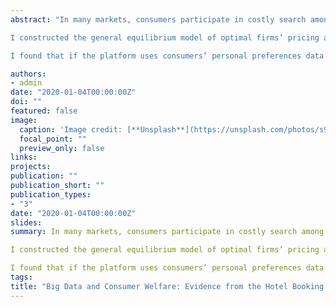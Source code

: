 ```yaml
---
abstract: "In many markets, consumers participate in costly search among alternative options before making a purchase. The way choices are presented to consumers impacts their search behavior and hence market competition and performance. The search intermediaries use consumers’ personal preferences data to provide personalized advice to consumers on what products to explore first. The paper studies how the market outcomes change with the information the search intermediary has.

I constructed the general equilibrium model of optimal firms’ pricing and optimal consumer choice with the search frictions. To estimate the model I utilize a rich dataset provided by Expedia, which includes consumers searching and purchase data as well as information on the hotels which consumers observe after filling a search query. Using estimation results I run simulations to evaluate the change in market outcomes under different data usage allowance policies.

I found that if the platform uses consumers’ personal preferences data to pro- vide a ranking of products, it has a heterogeneous effect on firms’ optimal pricing, depending on the degree of product vertical differentiation, while the average trans- action price increases. Consumers in average experience 3.1% ($4.2) utility reduction due to increased prices and .8% ($1.1) gain due to a reduction in search intensity."

authors:
- admin
date: "2020-01-04T00:00:00Z"
doi: ""
featured: false
image:
  caption: 'Image credit: [**Unsplash**](https://unsplash.com/photos/s9CC2SKySJM)'
  focal_point: ""
  preview_only: false
links:
projects:
publication: ""
publication_short: ""
publication_types:
- "3"
date: "2020-01-04T00:00:00Z"
slides:
summary: In many markets, consumers participate in costly search among alternative options before making a purchase. The way choices are presented to consumers impacts their search behavior and hence market competition and performance. The search intermediaries use consumers’ personal preferences data to provide personalized advice to consumers on what products to explore first. The paper studies how the market outcomes change with the information the search intermediary has.

I constructed the general equilibrium model of optimal firms’ pricing and optimal consumer choice with the search frictions. To estimate the model I utilize a rich dataset provided by Expedia, which includes consumers searching and purchase data as well as information on the hotels which consumers observe after filling a search query. Using estimation results I run simulations to evaluate the change in market outcomes under different data usage allowance policies.

I found that if the platform uses consumers’ personal preferences data to pro- vide a ranking of products, it has a heterogeneous effect on firms’ optimal pricing, depending on the degree of product vertical differentiation, while the average trans- action price increases. Consumers in average experience 3.1% ($4.2) utility reduction due to increased prices and .8% ($1.1) gain due to a reduction in search intensity.
tags:
title: "Big Data and Consumer Welfare: Evidence from the Hotel Booking Market (Job Market Paper)"
---
```

